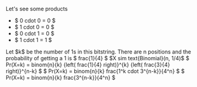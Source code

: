 Let's see some products

<ul>
<li> $ 0 cdot 0 = 0 $
	<li> $ 1 cdot 0 = 0 $
	<li> $ 0 cdot 1 = 0 $
	<li> $ 1 cdot 1 = 1 $
</ul>
Let $k$ be the number of 1s in this bitstring. 
There are n positions and the probability of getting a 1 is $ frac{1}{4} $ 
$X sim text{Binomial}(n, 1/4)$ 
$ Pr(X=k) = binom{n}{k} {left( frac{1}{4} right)}^{k} {left( frac{3}{4} right)}^{n-k} $ 
$ Pr(X=k) = binom{n}{k} frac{1^k cdot 3^{n-k}}{4^n} $ 
$ Pr(X=k) = binom{n}{k} frac{3^{n-k}}{4^n} $
